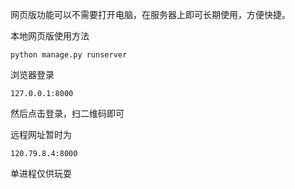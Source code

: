 网页版功能可以不需要打开电脑，在服务器上即可长期使用，方便快捷。

本地网页版使用方法

```python manage.py runserver```

浏览器登录

```127.0.0.1:8000```

然后点击登录，扫二维码即可

远程网址暂时为

```120.79.8.4:8000```

单进程仅供玩耍